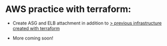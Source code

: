# AWS practice with terraform:
- Create ASG and ELB attachment in addition to [> previous infrastructure created with terraform](https://github.com/MederD/terraform-us-east-2)
* More coming soon!
